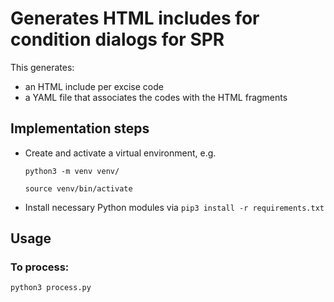 # Generates HTML includes for condition dialogs for SPR

This generates:

- an HTML include per excise code
- a YAML file that associates the codes with the HTML fragments

## Implementation steps

- Create and activate a virtual environment, e.g.

  `python3 -m venv venv/`

  `source venv/bin/activate`

- Install necessary Python modules via `pip3 install -r requirements.txt`

## Usage

### To process:
`python3 process.py`
